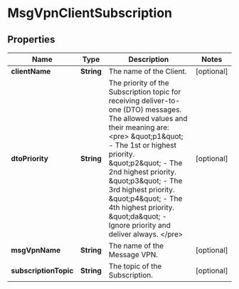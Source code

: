 
# MsgVpnClientSubscription

## Properties
Name | Type | Description | Notes
------------ | ------------- | ------------- | -------------
**clientName** | **String** | The name of the Client. |  [optional]
**dtoPriority** | **String** | The priority of the Subscription topic for receiving deliver-to-one (DTO) messages. The allowed values and their meaning are:  &lt;pre&gt; \&quot;p1\&quot; - The 1st or highest priority. \&quot;p2\&quot; - The 2nd highest priority. \&quot;p3\&quot; - The 3rd highest priority. \&quot;p4\&quot; - The 4th highest priority. \&quot;da\&quot; - Ignore priority and deliver always. &lt;/pre&gt;  |  [optional]
**msgVpnName** | **String** | The name of the Message VPN. |  [optional]
**subscriptionTopic** | **String** | The topic of the Subscription. |  [optional]



